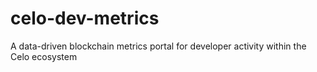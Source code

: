 # celo-dev-metrics
A data-driven blockchain metrics portal for developer activity within the Celo ecosystem
